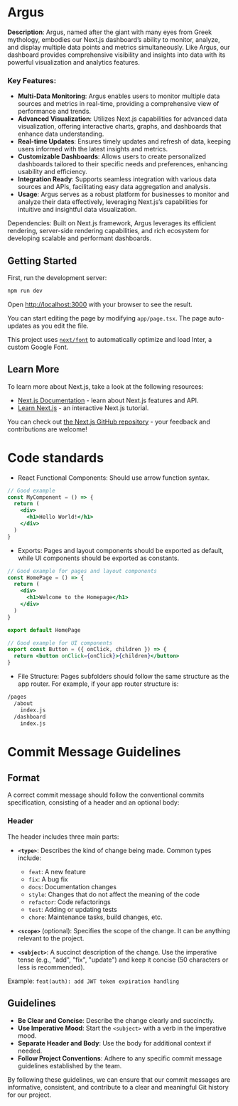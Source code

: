 # Argus

**Description**: Argus, named after the giant with many eyes from Greek mythology, embodies our Next.js dashboard’s ability to monitor, analyze, and display multiple data points and metrics simultaneously. Like Argus, our dashboard provides comprehensive visibility and insights into data with its powerful visualization and analytics features.

### Key Features:

- **Multi-Data Monitoring**: Argus enables users to monitor multiple data sources and metrics in real-time, providing a comprehensive view of performance and trends.
- **Advanced Visualization**: Utilizes Next.js capabilities for advanced data visualization, offering interactive charts, graphs, and dashboards that enhance data understanding.
- **Real-time Updates**: Ensures timely updates and refresh of data, keeping users informed with the latest insights and metrics.
- **Customizable Dashboards**: Allows users to create personalized dashboards tailored to their specific needs and preferences, enhancing usability and efficiency.
- **Integration Ready**: Supports seamless integration with various data sources and APIs, facilitating easy data aggregation and analysis.
- **Usage**: Argus serves as a robust platform for businesses to monitor and analyze their data effectively, leveraging Next.js’s capabilities for intuitive and insightful data visualization.

Dependencies: Built on Next.js framework, Argus leverages its efficient rendering, server-side rendering capabilities, and rich ecosystem for developing scalable and performant dashboards.

## Getting Started

First, run the development server:

```bash
npm run dev
```

Open [http://localhost:3000](http://localhost:3000) with your browser to see the result.

You can start editing the page by modifying `app/page.tsx`. The page auto-updates as you edit the file.

This project uses [`next/font`](https://nextjs.org/docs/basic-features/font-optimization) to automatically optimize and load Inter, a custom Google Font.

## Learn More

To learn more about Next.js, take a look at the following resources:

- [Next.js Documentation](https://nextjs.org/docs) - learn about Next.js features and API.
- [Learn Next.js](https://nextjs.org/learn) - an interactive Next.js tutorial.

You can check out [the Next.js GitHub repository](https://github.com/vercel/next.js/) - your feedback and contributions are welcome!

# Code standards

- React Functional Components: Should use arrow function syntax.

```jsx
// Good example
const MyComponent = () => {
  return (
    <div>
      <h1>Hello World!</h1>
    </div>
  )
}
```

- Exports: Pages and layout components should be exported as default, while UI components should be exported as constants.

```jsx
// Good example for pages and layout components
const HomePage = () => {
  return (
    <div>
      <h1>Welcome to the Homepage</h1>
    </div>
  )
}

export default HomePage
```

```jsx
// Good example for UI components
export const Button = ({ onClick, children }) => {
  return <button onClick={onClick}>{children}</button>
}
```

- File Structure: Pages subfolders should follow the same structure as the app router. For example, if your app router structure is:

```bash
/pages
  /about
    index.js
  /dashboard
    index.js
```

# Commit Message Guidelines

## Format

A correct commit message should follow the conventional commits specification, consisting of a header and an optional body:

### Header

The header includes three main parts:

- **`<type>`**: Describes the kind of change being made. Common types include:

  - `feat`: A new feature
  - `fix`: A bug fix
  - `docs`: Documentation changes
  - `style`: Changes that do not affect the meaning of the code
  - `refactor`: Code refactorings
  - `test`: Adding or updating tests
  - `chore`: Maintenance tasks, build changes, etc.

- **`<scope>`** (optional): Specifies the scope of the change. It can be anything relevant to the project.

- **`<subject>`**: A succinct description of the change. Use the imperative tense (e.g., "add", "fix", "update") and keep it concise (50 characters or less is recommended).

Example:
`feat(auth): add JWT token expiration handling`

## Guidelines

- **Be Clear and Concise**: Describe the change clearly and succinctly.
- **Use Imperative Mood**: Start the `<subject>` with a verb in the imperative mood.
- **Separate Header and Body**: Use the body for additional context if needed.
- **Follow Project Conventions**: Adhere to any specific commit message guidelines established by the team.

By following these guidelines, we can ensure that our commit messages are informative, consistent, and contribute to a clear and meaningful Git history for our project.
